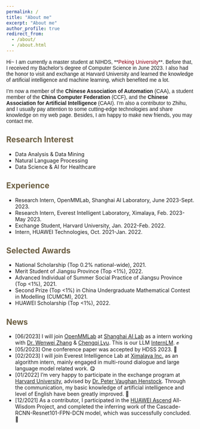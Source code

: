 ```yaml
---
permalink: /
title: "About me"
excerpt: "About me"
author_profile: true
redirect_from: 
  - /about/
  - /about.html
---
```


<span style="font-family: 'Trebuchet MS', 'Lucida Sans Unicode', 'Lucida Grande', 'Lucida Sans', Arial, sans-serif;">
Hi~ I am currently a master student at NIHDS, **<font color="#8B0012">Peking University</font>**. Before that, I received my Bachelor’s degree of Computer Science in June 2023. I also had the honor to visit and exchange at Harvard University and learned the knowledge of artificial intelligence and machine learning, which benefited me a lot.</span><br/>

<span style="font-family: 'Trebuchet MS', 'Lucida Sans Unicode', 'Lucida Grande', 'Lucida Sans', Arial, sans-serif;">I’m now a member of the **Chinese Association of Automation** (CAA), a student member of the **China Computer Federation** (CCF), and the **Chinese Association for Artificial Intelligence** (CAAI). I’m also a contributor to Zhihu, and I usually pay attention to some cutting-edge technologies and share knowledge on my web page. Besides, I am happy to make new friends, you may contact me.</span>

<span style="color:#6b5d40">Research Interest</span>
----------
- Data Analysis & Data Mining
- Natural Language Processing
- Data Science & AI for Healthcare

<span style="color:#6b5d40">Experience</span>
--------
- Research Intern, OpenMMLab, Shanghai AI Laboratory, June 2023-Sept. 2023.
- Research Intern, Everest Intelligent Laboratory, Ximalaya, Feb. 2023-May 2023.
- Exchange Student, Harvard University, Jan. 2022-Feb. 2022.
- Intern, HUAWEI Technologies, Oct. 2021-Jan. 2022.

<span style="color:#6b5d40">Selected Awards</span>
--------
- National Scholarship (Top 0.2% national-wide), 2021.
- Merit Student of Jiangsu Province (Top &lt;1%), 2022.
- Advanced Individual of Summer Social Practice of Jiangsu Province (Top &lt;1%), 2021.
- Second Prize (Top &lt;1%)  in China Undergraduate Mathematical Contest in Modelling (CUMCM), 2021.
- HUAWEI Scholarship (Top &lt;1%), 2022.
<!-- - Zhu Jingwen Special Scholarship (Top 1%), 2022. -->

<!-- <span style="color:#6b5d40">Contact</span>
--------
- Email Address: tyshi@stu.pku.edu.cn -->

<span style="color:#6b5d40">News</span>
----------
- [06/2023] I will join [OpenMMLab](https://openmmlab.com/) at [Shanghai AI Lab](https://www.shlab.org.cn/) as a intern working with [Dr. Wenwei Zhang](http://zhangwenwei.cn/) & [Chengqi Lyu](https://scholar.google.com/citations?user=kV3WvXcAAAAJ&hl=zh-CN&oi=ao). This is our LLM [InternLM](https://internlm.intern-ai.org.cn/). ✊
- [05/2023] One conference paper was accepted by HDSS 2023. 🎉
- [02/2023] I will join Everest Intelligence Lab at [Ximalaya Inc.](https://www.ximalaya.com/) as an algorithm intern, mainly engaged in multi-round dialogue and large language model related work. 😋
- [01/2022] I’m very happy to participate in the exchange program at [Harvard University](https://www.harvard.edu/), advised by [Dr. Peter Vaughan Henstock](https://pll.harvard.edu/instructor/peter-vaughan-henstock). Through the communication, my basic knowledge of artificial intelligence and level of English have been greatly improved. 🎉
- [12/2021] As a contributor, I participated in the [HUAWEI Ascend](https://www.hiascend.com/zh/) All-Wisdom Project, and completed the inferring work of the Cascade-RCNN-Resnet101-FPN-DCN model, which was successfully concluded. 💪
<!-- - [05/2021] I joined the [Natural Language Processing Lab of SUDA](http://nlp.suda.edu.cn/) to conduct undergraduate research! 😋 -->